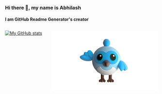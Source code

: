 ### Hi there 👋, my name is Abhilash
#### I am GitHub Readme Generator's creator
##
<img align="right" width="350" src="https://github.com/ShunyaCodes/ShunyaCodes/blob/main/giphy%20(1).gif">
   
[![My GitHub stats](https://github-readme-stats.vercel.app/api?username=ShunyaCodes&theme=github_dark&count_private=true&show_icons=true)](https://github.com/anuraghazra/github-readme-stats)
